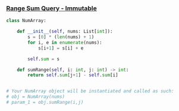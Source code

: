 ### [Range Sum Query - Immutable](https://leetcode.com/problems/range-sum-query-immutable/)


```Python
class NumArray:

    def __init__(self, nums: List[int]):
        s = [0] * (len(nums) + 1)
        for i, e in enumerate(nums):
            s[i+1] = s[i] + e

        self.sum = s

    def sumRange(self, i: int, j: int) -> int:
        return self.sum[j+1] - self.sum[i]


# Your NumArray object will be instantiated and called as such:
# obj = NumArray(nums)
# param_1 = obj.sumRange(i,j)
```